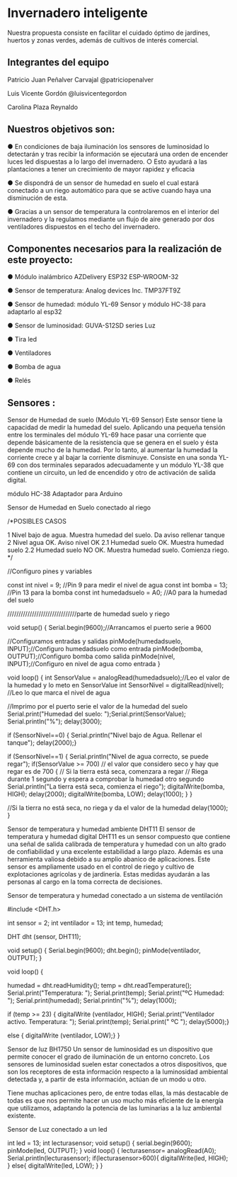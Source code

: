 # Invernadero inteligente

Nuestra propuesta consiste en facilitar el cuidado óptimo de jardines, huertos y zonas
verdes, además de cultivos de interés comercial.

## Integrantes del equipo

Patricio Juan Peñalver Carvajal @patriciopenalver

Luis Vicente Gordón @luisvicentegordon

Carolina Plaza Reynaldo

## Nuestros objetivos son:

● En condiciones de baja iluminación los sensores de luminosidad lo detectarán y tras
recibir la información se ejecutará una orden de encender luces led dispuestas a lo
largo del invernadero.
○ Esto ayudará a las plantaciones a tener un crecimiento de mayor rapidez y
eficacia

● Se dispondrá de un sensor de humedad en suelo el cual estará conectado a un
riego automático para que se active cuando haya una disminución de esta.

● Gracias a un sensor de temperatura la controlaremos en el interior del invernadero y
la regulamos mediante un flujo de aire generado por dos ventiladores dispuestos en
el techo del invernadero.

## Componentes necesarios para la realización de este proyecto:

● Módulo inalámbrico AZDelivery ESP32 ESP-WROOM-32

● Sensor de temperatura: Analog devices Inc. TMP37FT9Z

● Sensor de humedad: módulo YL-69 Sensor y módulo HC-38 para adaptarlo al esp32

● Sensor de luminosidad: GUVA-S12SD series Luz

● Tira led

● Ventiladores

● Bomba de agua

● Relés

## Sensores :
Sensor de Humedad de suelo (Módulo YL-69 Sensor)
Este sensor tiene la capacidad de medir la humedad del suelo. Aplicando una pequeña tensión entre los terminales del módulo YL-69 hace pasar una corriente que depende básicamente de la resistencia que se genera en el suelo y ésta depende mucho de la humedad. Por lo tanto, al aumentar la humedad la corriente crece y al bajar la corriente disminuye.
Consiste en una sonda YL-69 con dos terminales separados adecuadamente y un módulo YL-38 que contiene un circuito, un led de encendido y otro de activación de salida digital. 

módulo HC-38 
Adaptador para Arduino


Sensor de Humedad en Suelo conectado al riego

/*POSIBLES CASOS

1 Nivel bajo de agua. Muestra humedad del suelo. Da aviso rellenar tanque
2 Nivel agua OK. Aviso nivel OK
      2.1 Humedad suelo OK. Muestra humedad suelo
      2.2 Humedad suelo NO OK. Muestra humedad suelo. Comienza riego.
*/


//Configuro pines y variables

const int nivel = 9; //Pin 9 para medir el nivel de agua
const int bomba = 13; //Pin 13 para la bomba
const int humedadsuelo = A0; //A0 para la humedad del suelo


///////////////////////////////parte de humedad suelo y riego

void setup()
{
  Serial.begin(9600);//Arrancamos el puerto serie a 9600
  
  //Configuramos entradas y salidas
  pinMode(humedadsuelo, INPUT);//Configuro humedadsuelo como entrada
  pinMode(bomba, OUTPUT);//Configuro bomba como salida
  pinMode(nivel, INPUT);//Configuro en nivel de agua como entrada
 }

void loop()
{
  int SensorValue = analogRead(humedadsuelo);//Leo el valor de la humedad y lo meto en SensorValue
  int SensorNivel = digitalRead(nivel); //Leo lo que marca el nivel de agua
  
  
  //Imprimo por el puerto serie el valor de la humedad del suelo
  Serial.print("Humedad del suelo: ");Serial.print(SensorValue); Serial.println("%");
  delay(3000);
  
if (SensorNivel==0)
  { Serial.println("Nivel bajo de Agua. Rellenar el tanque"); 
  delay(2000);}

if (SensorNivel==1) 
  {
   Serial.println("Nivel de agua correcto, se puede regar");
   if(SensorValue >= 700) // el valor que considero seco y hay que regar es de 700
  {
   // Si la tierra está seca, comenzara a regar
   // Riega durante 1 segundo y espera a comprobar la humedad otro segundo
   Serial.println("La tierra está seca, comienza el riego");
   digitalWrite(bomba, HIGH);
   delay(2000);
   digitalWrite(bomba, LOW);
   delay(1000);
  }
   }  
  
  //Si la tierra no está seca, no riega y da el valor de la humedad
  delay(1000);
}


Sensor de temperatura y humedad ambiente DHT11
El sensor de temperatura y humedad digital DHT11 es un sensor compuesto que contiene una señal de salida calibrada de temperatura y humedad con un alto grado de confiabilidad y una excelente estabilidad a largo plazo.
Además es una herramienta valiosa debido a su amplio abanico de aplicaciones. Este sensor es ampliamente usado en el control de riego y cultivo de explotaciones agrícolas y de jardinería. Estas medidas ayudarán a las personas al cargo en la toma correcta de decisiones.

Sensor de temperatura y humedad conectado a un sistema de ventilación

#include <DHT.h>

int sensor = 2;
int ventilador = 13;
int temp, humedad;

DHT dht (sensor, DHT11);

void setup() {
  Serial.begin(9600);
  dht.begin();
  pinMode(ventilador, OUTPUT);
}

void loop() {

 humedad = dht.readHumidity();
 temp = dht.readTemperature();
 Serial.print("Temperatura: ");
 Serial.print(temp);
 Serial.print("ºC Humedad: ");
 Serial.print(humedad);
 Serial.println("%");
 delay(1000);
 
 if (temp >= 23) { digitalWrite (ventilador, HIGH);
 Serial.print("Ventilador activo. Temperatura: ");
 Serial.print(temp);
 Serial.print(" ºC ");
 delay(5000);}
 
 else { digitalWrite (ventilador, LOW);}
  }

Sensor de luz BH1750
Un sensor de luminosidad es un dispositivo que permite conocer el grado de iluminación de un entorno concreto. Los sensores de luminosidad suelen estar conectados a otros dispositivos, que son los receptores de esta información respecto a la luminosidad ambiental detectada y, a partir de esta información, actúan de un modo u otro.
 
Tiene muchas aplicaciones pero, de entre todas ellas, la más destacable de todas es que nos permite hacer un uso mucho más eficiente de la energía que utilizamos, adaptando la potencia de las luminarias a la luz ambiental existente.

Sensor de Luz conectado a un led


int led = 13;
int lecturasensor;
void setup() {
  serial.begin(9600);
  pinMode(led, OUTPUT);
}
void loop() {
 lecturasensor= analogRead(A0);
 Serial.println(lecturasensor);
 if(lecturasensor>600){
  digitalWrite(led, HIGH);
 }
 else{
  digitalWrite(led, LOW);
 }
}

